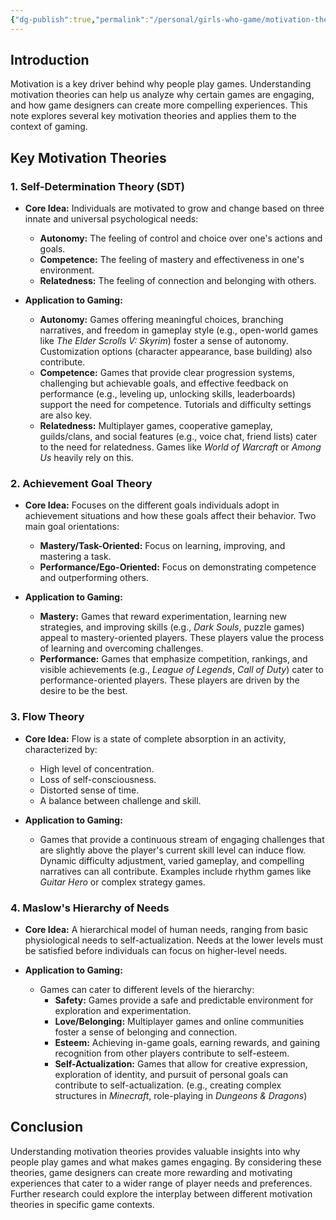 ```yaml
---
{"dg-publish":true,"permalink":"/personal/girls-who-game/motivation-theory-in-relation-to-gaming/","dgPassFrontmatter":true}
---
```


## Introduction

Motivation is a key driver behind why people play games. Understanding motivation theories can help us analyze why certain games are engaging, and how game designers can create more compelling experiences. This note explores several key motivation theories and applies them to the context of gaming.

## Key Motivation Theories

### 1. Self-Determination Theory (SDT)

*   **Core Idea:** Individuals are motivated to grow and change based on three innate and universal psychological needs:
    *   **Autonomy:** The feeling of control and choice over one's actions and goals.
    *   **Competence:** The feeling of mastery and effectiveness in one's environment.
    *   **Relatedness:** The feeling of connection and belonging with others.

*   **Application to Gaming:**
    *   **Autonomy:** Games offering meaningful choices, branching narratives, and freedom in gameplay style (e.g., open-world games like *The Elder Scrolls V: Skyrim*) foster a sense of autonomy.  Customization options (character appearance, base building) also contribute.
    *   **Competence:** Games that provide clear progression systems, challenging but achievable goals, and effective feedback on performance (e.g., leveling up, unlocking skills, leaderboards) support the need for competence.  Tutorials and difficulty settings are also key.
    *   **Relatedness:** Multiplayer games, cooperative gameplay, guilds/clans, and social features (e.g., voice chat, friend lists) cater to the need for relatedness. Games like *World of Warcraft* or *Among Us* heavily rely on this.

### 2. Achievement Goal Theory

*   **Core Idea:** Focuses on the different goals individuals adopt in achievement situations and how these goals affect their behavior. Two main goal orientations:
    *   **Mastery/Task-Oriented:** Focus on learning, improving, and mastering a task.
    *   **Performance/Ego-Oriented:** Focus on demonstrating competence and outperforming others.

*   **Application to Gaming:**
    *   **Mastery:** Games that reward experimentation, learning new strategies, and improving skills (e.g., *Dark Souls*, puzzle games) appeal to mastery-oriented players. These players value the process of learning and overcoming challenges.
    *   **Performance:** Games that emphasize competition, rankings, and visible achievements (e.g., *League of Legends*, *Call of Duty*) cater to performance-oriented players. These players are driven by the desire to be the best.

### 3. Flow Theory

*   **Core Idea:** Flow is a state of complete absorption in an activity, characterized by:
    *   High level of concentration.
    *   Loss of self-consciousness.
    *   Distorted sense of time.
    *   A balance between challenge and skill.

*   **Application to Gaming:**
    *   Games that provide a continuous stream of engaging challenges that are slightly above the player's current skill level can induce flow.  Dynamic difficulty adjustment, varied gameplay, and compelling narratives can all contribute.  Examples include rhythm games like *Guitar Hero* or complex strategy games.

### 4. Maslow's Hierarchy of Needs

*   **Core Idea:** A hierarchical model of human needs, ranging from basic physiological needs to self-actualization. Needs at the lower levels must be satisfied before individuals can focus on higher-level needs.

*   **Application to Gaming:**
    *   Games can cater to different levels of the hierarchy:
        *   **Safety:** Games provide a safe and predictable environment for exploration and experimentation.
        *   **Love/Belonging:** Multiplayer games and online communities foster a sense of belonging and connection.
        *   **Esteem:** Achieving in-game goals, earning rewards, and gaining recognition from other players contribute to self-esteem.
        *   **Self-Actualization:** Games that allow for creative expression, exploration of identity, and pursuit of personal goals can contribute to self-actualization. (e.g., creating complex structures in *Minecraft*, role-playing in *Dungeons & Dragons*)

## Conclusion

Understanding motivation theories provides valuable insights into why people play games and what makes games engaging. By considering these theories, game designers can create more rewarding and motivating experiences that cater to a wider range of player needs and preferences. Further research could explore the interplay between different motivation theories in specific game contexts.
